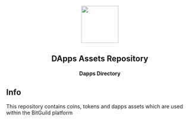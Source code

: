 <h1 align="center">
  <br>
  <img width="100" src="https://static1.squarespace.com/static/5abc4705297114f0769b2d1f/t/5c1b289921c67cd78308c212/1550771127973/">
  <br>
  <h2 align="center">DApps Assets Repository</h2>
</h1>

<h4 align="center">
  Dapps Directory
</h4>

## Info

This repository contains coins, tokens and dapps assets which are used within the BitGuild platform
